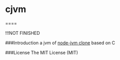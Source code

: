 # cjvm
====

!!!NOT FINISHED

###Introduction
a jvm of [node-jvm clone](https://github.com/YaroslavGaponov/node-jvm) based on C


###License
The MIT License (MIT)
